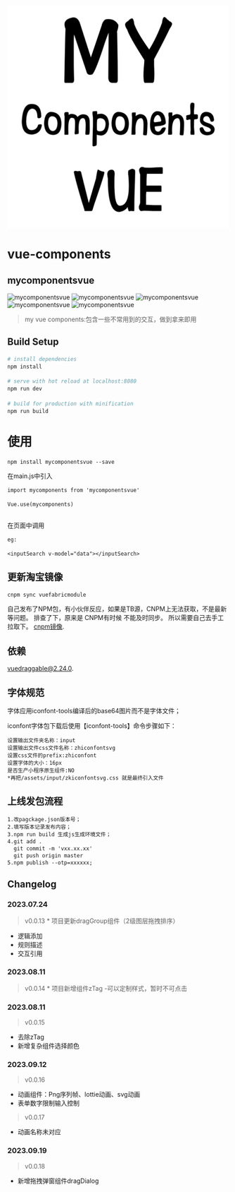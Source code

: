 ![mycomponentsvue](/src/assets/mycomponentsvue.svg "mycomponentsvue")


# vue-components


## mycomponentsvue

![mycomponentsvue](https://img.shields.io/badge/download-2-yellow.svg "DOWNLOAD")
![mycomponentsvue](https://img.shields.io/badge/version-0.0.13-blue.svg "VERSION")
![mycomponentsvue](https://img.shields.io/badge/npm-taobao-red.svg "NPM")
![mycomponentsvue](https://img.shields.io/badge/github-vuecomponents-gry.svg "GIT")
![mycomponentsvue](https://img.shields.io/badge/LICENSE-MIT-green.svg "MIT")

> my vue components:包含一些不常用到的交互，做到拿来即用





## Build Setup

``` bash
# install dependencies
npm install

# serve with hot reload at localhost:8080
npm run dev

# build for production with minification
npm run build
```
# 使用
```
npm install mycomponentsvue --save
```

在main.js中引入
```
import mycomponents from 'mycomponentsvue'

Vue.use(mycomponents)


```

在页面中调用
```
eg:

<inputSearch v-model="data"></inputSearch>
```


## 更新淘宝镜像
``` bash
cnpm sync vuefabricmodule
```
自己发布了NPM包，有小伙伴反应，如果是TB源，CNPM上无法获取，不是最新等问题。
排查了下，原来是 CNPM有时候 不能及时同步。
所以需要自己去手工拉取下。
[cnpm镜像](https://npmmirror.com/package/vuefabricmodule).

## 依赖
[vuedraggable@2.24.0](https://sortablejs.github.io/Vue.Draggable/#/nested-with-vmodel).


## 字体规范
字体应用iconfont-tools编译后的base64图片而不是字体文件；


iconfont字体包下载后使用【iconfont-tools】命令步骤如下：
```
设置输出文件夹名称：input
设置输出文件css文件名称：zhiconfontsvg
设置css文件的prefix:zhiconfont
设置字体的大小：16px
是否生产小程序原生组件:NO
*再把/assets/input/zkiconfontsvg.css 就是最终引入文件
```



## 上线发包流程

```
1.改pagckage.json版本号；
2.填写版本记录发布内容；
3.npm run build 生成js生成环境文件；
4.git add . 
  git commit -m 'vxx.xx.xx'
  git push origin master
5.npm publish --otp=xxxxxx;
```

## Changelog


### 2023.07.24
> v0.0.13 \* 项目更新dragGroup组件（2级图层拖拽排序）
- 逻辑添加
- 规则描述
- 交互引用

### 2023.08.11
> v0.0.14 \* 项目新增组件zTag
-可以定制样式，暂时不可点击


### 2023.08.11
> v0.0.15
- 去除zTag
- 新增复杂组件选择颜色

### 2023.09.12
> v0.0.16
- 动画组件：Png序列帧、lottie动画、svg动画
- 表单数字限制输入控制

> v0.0.17
- 动画名称未对应

### 2023.09.19
> v0.0.18
- 新增拖拽弹窗组件dragDialog





